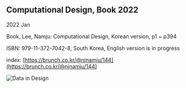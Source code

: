 ## Computational Design, Book 2022

2022 Jan 

Book, Lee, Namju: Computational Design, Korean version, p1 ~ p394 

ISBN: 979-11-372-7042-8, South Korea, English version is in progress

index: [https://brunch.co.kr/@njnamju/144](https://brunch.co.kr/@njnamju/144)

![Data in Design](https://namjulee.github.io/njs-lab-public/project/2022-book-computational-design/2022-book-computational-design.jpg)